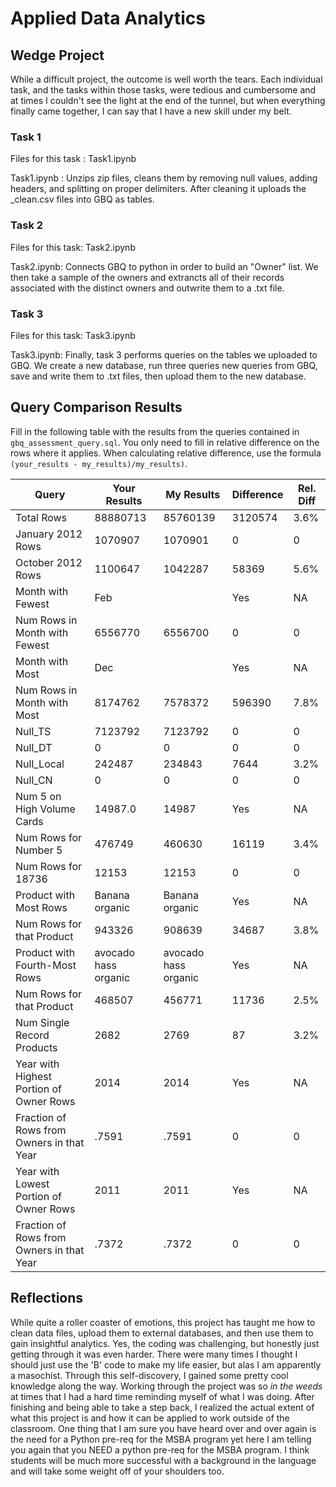 
# Applied Data Analytics

## Wedge Project

While a difficult project, the outcome is well worth the tears. Each individual task, and the tasks within those tasks, were tedious and cumbersome and at times I couldn't see the light at the end of the tunnel, but when everything finally came together, I can say that I have a new skill under my belt. 

### Task 1

Files for this task : 
Task1.ipynb

Task1.ipynb : 
Unzips zip files, cleans them by removing null values, adding headers, and splitting on proper delimiters. After cleaning it uploads the _clean.csv files into GBQ as tables.



### Task 2

Files for this task: 
Task2.ipynb

Task2.ipynb: 
Connects GBQ to python in order to build an "Owner" list. We then take a sample of the owners and extrancts all of their records associated with the distinct owners and outwrite them to a .txt file.
	

### Task 3

Files for this task: 
Task3.ipynb 

Task3.ipynb: 
Finally, task 3 performs queries on the tables we uploaded to GBQ. We create a new database, run three queries new queries from GBQ, save and write them to .txt files, then upload them to the new database.


## Query Comparison Results

Fill in the following table with the results from the 
queries contained in `gbq_assessment_query.sql`. You only
need to fill in relative difference on the rows where it applies. 
When calculating relative difference, use the formula 
` (your_results - my_results)/my_results)`. 



|  Query  |  Your Results  |  My Results | Difference | Rel. Diff | 
|---|---|---|---|---|
| Total Rows  | 88880713 | 85760139  | 3120574  | 3.6%  |
| January 2012 Rows  | 1070907  | 1070901  | 0 | 0  |
| October 2012 Rows  | 1100647  | 1042287  |  58369 | 5.6%  |
| Month with Fewest  | Feb  |   | Yes  | NA  |
| Num Rows in Month with Fewest  | 6556770  | 6556700  | 0  | 0  |
| Month with Most  |  Dec |   | Yes  | NA  |
| Num Rows in Month with Most  | 8174762 | 7578372  | 596390  |  7.8% |
| Null_TS  | 7123792  | 7123792  |  0 | 0  |
| Null_DT  |  0 | 0  |  0 | 0  |
| Null_Local  | 242487  |  234843 | 7644  | 3.2%  |
| Null_CN  | 0  | 0  |  0 | 0  |
| Num 5 on High Volume Cards  | 14987.0  | 14987  | Yes  | NA  |
|  Num Rows for Number 5 |  476749 | 	460630  | 16119  | 3.4% |
| Num Rows for 18736  | 12153  |12153 | 0  |  0 |
| Product with Most Rows  | Banana organic  | Banana organic  | Yes  | NA  |
| Num Rows for that Product  | 943326 | 908639  | 34687  |  3.8% |
| Product with Fourth-Most Rows  | avocado hass organic  | avocado hass organic  | Yes  | NA  |
| Num Rows for that Product  |  468507 |  456771 | 11736  | 2.5%  |
| Num Single Record Products  | 2682  |  2769 | 87  | 3.2%  |
| Year with Highest Portion of Owner Rows  | 2014  |  2014 | Yes  | NA |
| Fraction of Rows from Owners in that Year  | .7591  | .7591  | 0  | 0  |
| Year with Lowest Portion of Owner Rows  | 2011  | 2011  | Yes  | NA |
| Fraction of Rows from Owners in that Year  |  .7372 | .7372  | 0  | 0  |

## Reflections
While quite a roller coaster of emotions, this project has taught me how to clean data files, upload them to external databases, and then use them to gain insightful analytics. Yes, the coding was challenging, but honestly just getting through it was even harder. There were many times I thought I should just use the 'B' code to make my life easier, but alas I am apparently a masochist. Through this self-discovery, I gained some pretty cool knowledge along the way. Working through the project was so *in the weeds* at times that I had a hard time reminding myself of what I was doing. After finishing and being able to take a step back, I realized the actual extent of what this project is and how it can be applied to work outside of the classroom. One thing that I am sure you have heard over and over again is the need for a Python pre-req for the MSBA program yet here I am telling you again that you NEED a python pre-req for the MSBA program. I think students will be much more successful with a background in the language and will take some weight off of your shoulders too. 

